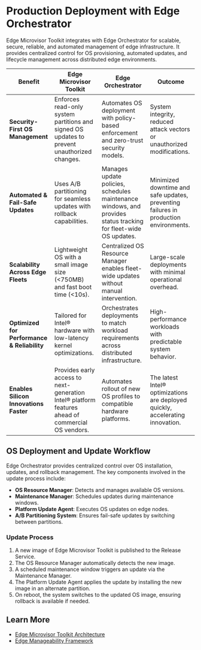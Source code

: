 # Production Deployment with Edge Orchestrator

Edge Microvisor Toolkit integrates with Edge Orchestrator for scalable, secure, reliable,
and automated management of edge infrastructure. It provides centralized control for
OS provisioning, automated updates, and lifecycle management across distributed edge
environments.

| **Benefit** | **Edge Microvisor Toolkit** | **Edge Orchestrator** | **Outcome** |
|-------------|-----------------------------|-----------------------|-------------|
| **Security-First OS Management**  | Enforces read-only system partitions and signed OS updates to prevent unauthorized changes. | Automates OS deployment with policy-based enforcement and zero-trust security models. | System integrity, reduced attack vectors or unauthorized modifications. |
| **Automated & Fail-Safe Updates** | Uses A/B partitioning for seamless updates with rollback capabilities. | Manages update policies, schedules maintenance windows, and provides status tracking for fleet-wide OS updates. | Minimized downtime and safe updates, preventing failures in production environments. |
| **Scalability Across Edge Fleets** | Lightweight OS with a small image size (<750MB) and fast boot time (<10s). | Centralized OS Resource Manager enables fleet-wide updates without manual intervention. | Large-scale deployments with minimal operational overhead. |
| **Optimized for Performance & Reliability** | Tailored for Intel® hardware with low-latency kernel optimizations. | Orchestrates deployments to match workload requirements across distributed infrastructure. | High-performance workloads with predictable system behavior. |
| **Enables Silicon Innovations Faster** | Provides early access to next-generation Intel® platform features ahead of commercial OS vendors. | Automates rollout of new OS profiles to compatible hardware platforms. | The latest Intel® optimizations are deployed quickly, accelerating innovation. |

## OS Deployment and Update Workflow

Edge Orchestrator provides centralized control over OS installation, updates, and rollback
management. The key components involved in the update process include:

- **OS Resource Manager**: Detects and manages available OS versions.
- **Maintenance Manager**: Schedules updates during maintenance windows.
- **Platform Update Agent**: Executes OS updates on edge nodes.
- **A/B Partitioning System**: Ensures fail-safe updates by switching between partitions.

### Update Process

1. A new image of Edge Microvisor Toolkit is published to the Release Service.
2. The OS Resource Manager automatically detects the new image.
3. A scheduled maintenance window triggers an update via the Maintenance Manager.
4. The Platform Update Agent applies the update by installing the new image in an alternate
   partition.
5. On reboot, the system switches to the updated OS image, ensuring rollback is available
   if needed.

## Learn More

- [Edge Microvisor Toolkit Architecture](architecture-overview.md)
- [Edge Manageability Framework](https://github.com/open-edge-platform/edge-manageability-framework)
